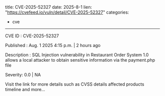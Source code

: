  
title: CVE-2025-52327
date: 2025-8-1
lien: "https://cvefeed.io/vuln/detail/CVE-2025-52327"
categories:
  - cve
---

CVE ID : CVE-2025-52327

Published :  Aug. 1
2025
4:15 p.m. | 2 hours ago

Description : SQL Injection vulnerability in Restaurant Order System 1.0 allows a local attacker to obtain sensitive information via the payment.php file

Severity: 0.0 | NA

Visit the link for more details
such as CVSS details
affected products
timeline
and more...
